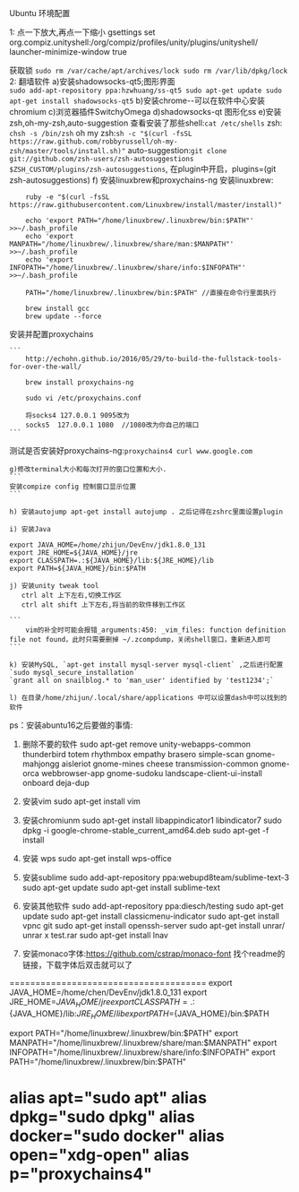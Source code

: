 Ubuntu 环境配置


1: 点一下放大,再点一下缩小
gsettings set org.compiz.unityshell:/org/compiz/profiles/unity/plugins/unityshell/ launcher-minimize-window true

获取锁
	```
		sudo rm /var/cache/apt/archives/lock
		sudo rm /var/lib/dpkg/lock
	```
2: 翻墙软件
    a)安装shadowsocks-qt5;图形界面	
	```
		sudo add-apt-repository ppa:hzwhuang/ss-qt5
		sudo apt-get update
		sudo apt-get install shadowsocks-qt5
	```
    b)安装chrome--可以在软件中心安装chromium
    c)浏览器插件SwitchyOmega
    d)shadowsocks-qt 图形化ss
    e)安装zsh,oh-my-zsh,auto-suggestion
	查看安装了那些shell:`cat /etc/shells`
	zsh: `chsh -s /bin/zsh`
	oh my zsh:`sh -c "$(curl -fsSL https://raw.github.com/robbyrussell/oh-my-zsh/master/tools/install.sh)"`
	auto-suggestion:`git clone git://github.com/zsh-users/zsh-autosuggestions $ZSH_CUSTOM/plugins/zsh-autosuggestions`, 在plugin中开启，plugins=(git zsh-autosuggestions)
    f) 安装linuxbrew和proxychains-ng
安装linuxbrew:
```
    ruby -e "$(curl -fsSL https://raw.githubusercontent.com/Linuxbrew/install/master/install)"

    echo 'export PATH="/home/linuxbrew/.linuxbrew/bin:$PATH"' >>~/.bash_profile
    echo 'export MANPATH="/home/linuxbrew/.linuxbrew/share/man:$MANPATH"' >>~/.bash_profile
    echo 'export INFOPATH="/home/linuxbrew/.linuxbrew/share/info:$INFOPATH"' >>~/.bash_profile

    PATH="/home/linuxbrew/.linuxbrew/bin:$PATH" //直接在命令行里面执行

    brew install gcc
    brew update --force
```
安装并配置proxychains 

	```
		http://echohn.github.io/2016/05/29/to-build-the-fullstack-tools-for-over-the-wall/
		
		brew install proxychains-ng

		sudo vi /etc/proxychains.conf

		将socks4 127.0.0.1 9095改为
		socks5  127.0.0.1 1080  //1080改为你自己的端口
	```
测试是否安装好proxychains-ng:`proxychains4 curl www.google.com`


    g)修改terminal大小和每次打开的窗口位置和大小.
	```
	安装compize config 控制窗口显示位置	
	```

    h) 安装autojump apt-get install autojump . 之后记得在zshrc里面设置plugin

    i) 安装Java
```
export JAVA_HOME=/home/zhijun/DevEnv/jdk1.8.0_131
export JRE_HOME=${JAVA_HOME}/jre
export CLASSPATH=.:${JAVA_HOME}/lib:${JRE_HOME}/lib
export PATH=${JAVA_HOME}/bin:$PATH
```

    j) 安装unity tweak tool
       ctrl alt 上下左右,切换工作区
       ctrl alt shift 上下左右,将当前的软件移到工作区 

	```
		vim的补全时可能会报错_arguments:450: _vim_files: function definition file not found，此时只需要删掉 ~/.zcompdump，关闭shell窗口，重新进入即可
	```

    k) 安装MySQL, `apt-get install mysql-server mysql-client` ,之后进行配置`sudo mysql_secure_installation`
	`grant all on snailblog.* to 'man_user' identified by 'test1234';`

    l) 在目录/home/zhijun/.local/share/applications 中可以设置dash中可以找到的软件




ps：安装abuntu16之后要做的事情:
1) 删除不要的软件
sudo apt-get remove unity-webapps-common thunderbird totem rhythmbox empathy brasero simple-scan gnome-mahjongg aisleriot gnome-mines cheese transmission-common gnome-orca webbrowser-app gnome-sudoku  landscape-client-ui-install onboard deja-dup
2) 安装vim
sudo apt-get install vim
3) 安装chromiunm
sudo apt-get install libappindicator1 libindicator7
sudo dpkg -i google-chrome-stable_current_amd64.deb
sudo apt-get -f install
4) 安装 wps
sudo apt-get install wps-office
5) 安装sublime
sudo add-apt-repository ppa:webupd8team/sublime-text-3
sudo apt-get update
sudo apt-get install sublime-text 

6) 安装其他软件
sudo add-apt-repository ppa:diesch/testing
sudo apt-get update
sudo apt-get install classicmenu-indicator
sudo apt-get install vpnc git
sudo apt-get install openssh-server
sudo apt-get install unrar/ unrar x test.rar
sudo apt-get install lnav

7) 安装monaco字体:https://github.com/cstrap/monaco-font
找个readme的链接，下载字体后双击就可以了




======================================
export JAVA_HOME=/home/chen/DevEnv/jdk1.8.0_131
export JRE_HOME=${JAVA_HOME}/jre
export CLASSPATH=.:${JAVA_HOME}/lib:${JRE_HOME}/lib
export PATH=${JAVA_HOME}/bin:$PATH

export PATH="/home/linuxbrew/.linuxbrew/bin:$PATH"
export MANPATH="/home/linuxbrew/.linuxbrew/share/man:$MANPATH"
export INFOPATH="/home/linuxbrew/.linuxbrew/share/info:$INFOPATH"
export PATH="/home/linuxbrew/.linuxbrew/bin:$PATH"


alias apt="sudo apt"
alias dpkg="sudo dpkg"
alias docker="sudo docker"
alias open="xdg-open"
alias p="proxychains4"
=================================================

